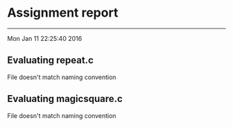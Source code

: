 # Assignment report
---
Mon Jan 11 22:25:40 2016

## Evaluating repeat.c

File doesn't match naming convention

## Evaluating magicsquare.c

File doesn't match naming convention

